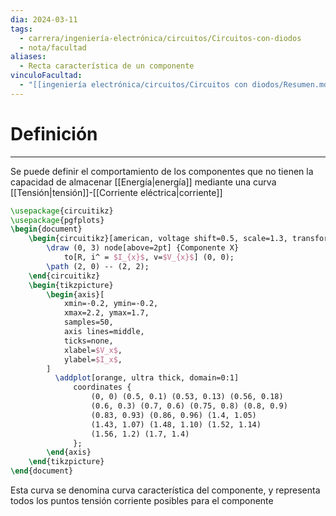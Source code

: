 ```yaml
---
dia: 2024-03-11
tags:
  - carrera/ingeniería-electrónica/circuitos/Circuitos-con-diodos
  - nota/facultad
aliases:
  - Recta característica de un componente
vinculoFacultad:
  - "[[ingeniería electrónica/circuitos/Circuitos con diodos/Resumen.md]]"
---
```

# Definición
---
Se puede definir el comportamiento de los componentes que no tienen la capacidad de almacenar [[Energía|energía]] mediante una curva [[Tensión|tensión]]-[[Corriente eléctrica|corriente]] 

```tikz
\usepackage{circuitikz} 
\usepackage{pgfplots}
\begin{document} 
	\begin{circuitikz}[american, voltage shift=0.5, scale=1.3, transform shape, thick]
		\draw (0, 3) node[above=2pt] {Componente X} 
			to[R, i^ = $I_{x}$, v=$V_{x}$] (0, 0);
		\path (2, 0) -- (2, 2);
	\end{circuitikz}
	\begin{tikzpicture}
		\begin{axis}[
			xmin=-0.2, ymin=-0.2,
			xmax=2.2, ymax=1.7, 
			samples=50,
			axis lines=middle,
			ticks=none,
			xlabel=$V_x$,
			ylabel=$I_x$,
		]
		  \addplot[orange, ultra thick, domain=0:1] 
			  coordinates { 
				  (0, 0) (0.5, 0.1) (0.53, 0.13) (0.56, 0.18)
				  (0.6, 0.3) (0.7, 0.6) (0.75, 0.8) (0.8, 0.9)
				  (0.83, 0.93) (0.86, 0.96) (1.4, 1.05)
				  (1.43, 1.07) (1.48, 1.10) (1.52, 1.14)
				  (1.56, 1.2) (1.7, 1.4)
			  };
		\end{axis}
	\end{tikzpicture}
\end{document}
```

Esta curva se denomina curva característica del componente, y representa todos los puntos tensión corriente posibles para el componente